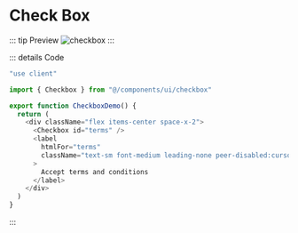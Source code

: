 # Check Box

::: tip Preview
![checkbox](/components/checkbox.png)
:::

::: details Code
```js
"use client"

import { Checkbox } from "@/components/ui/checkbox"

export function CheckboxDemo() {
  return (
    <div className="flex items-center space-x-2">
      <Checkbox id="terms" />
      <label
        htmlFor="terms"
        className="text-sm font-medium leading-none peer-disabled:cursor-not-allowed peer-disabled:opacity-70"
      >
        Accept terms and conditions
      </label>
    </div>
  )
}
```
:::